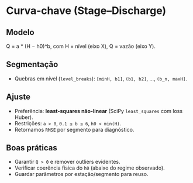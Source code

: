 # Curva‑chave (Stage–Discharge)

## Modelo
Q = a * (H − h0)^b, com H = nível (eixo X), Q = vazão (eixo Y).

## Segmentação
- Quebras em nível (`level_breaks`): `[minH, b1]`, `(b1, b2]`, …, `(b_n, maxH]`.

## Ajuste
- Preferência: **least-squares não‑linear** (SciPy `least_squares` com loss Huber).
- Restrições: `a > 0`, `0.1 ≤ b ≤ 6`, `h0 < min(H)`.
- Retornamos `RMSE` por segmento para diagnóstico.

## Boas práticas
- Garantir `Q > 0` e remover outliers evidentes.
- Verificar coerência física do `h0` (abaixo do regime observado).
- Guardar parâmetros por estação/segmento para reuso.